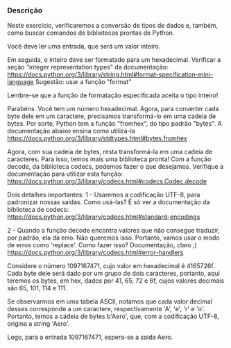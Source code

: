 ### Descrição

Neste exercício, verificaremos a conversão de tipos de dados e, também, como buscar comandos de bibliotecas prontas de Python.

Você deve ler uma entrada, que será um valor inteiro.

Em seguida, o inteiro deve ser formatado para um hexadecimal. Verificar a seção "integer representation types" da documentação: https://docs.python.org/3/library/string.html#format-specification-mini-language Sugestão: usar a função "format"

Lembre-se que a função de formatação especificada aceita o tipo inteiro!

Parabéns. Você tem um número hexadecimal. Agora, para converter cada byte dele em um caractere, precisamos transformá-lo em uma cadeia de bytes. Por sorte, Python tem a função "fromhex", do tipo padrão "bytes". A documentação abaixo ensina como utilizá-la https://docs.python.org/3/library/stdtypes.html#bytes.fromhex

Agora, com sua cadeia de bytes, resta transformá-la em uma cadeia de caracteres. Para isso, temos mais uma biblioteca pronta! Com a função decode, da biblioteca codecs, podemos fazer o que desejamos. Verifique a documentação para utilizar esta função: https://docs.python.org/3/library/codecs.html#codecs.Codec.decode

Dois detalhes importantes: 1 - Usaremos a codificação UTF-8, para padronizar nossas saídas. Como usá-las? É só ver a documentação da biblioteca de codecs: https://docs.python.org/3/library/codecs.html#standard-encodings

2 - Quando a função decode encontra valores que não consegue traduzir, por padrão, ela dá erro. Não queremos isso. Portanto, vamos usar o modo de erros como 'replace'. Como fazer isso? Documentação, claro ;) https://docs.python.org/3/library/codecs.html#error-handlers   

Considere o número 1097167471, cujo valor em hexadecimal é 4165726f. Cada byte dele será dado por um grupo de dois caracteres, portanto, aqui teremos os bytes, em hex, dados por 41, 65, 72 e 6f, cujos valores decimais são 65, 101, 114 e 111.

Se observarmos em uma tabela ASCII, notamos que cada valor decimal desses corresponde a um caractere, respectivamente 'A', 'e', 'r' e 'o'. Portanto, temos a cadeia de bytes b'Aero', que, com a codificação UTF-8, origina a string 'Aero'.

Logo, para a entrada 1097167471, espera-se a saída Aero.